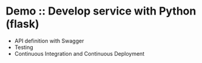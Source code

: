 # Demo :: Develop service with Python (flask)

* API definition with Swagger
* Testing 
* Continuous Integration and Continuous Deployment
